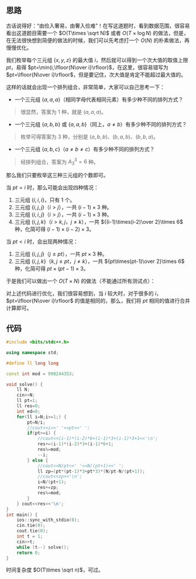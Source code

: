 ## 思路

古话说得好：“由俭入奢易，由奢入俭难”！在写这道题时，看到数据范围，很容易看出这道题目需要一个 $O(T\times \sqrt N)$ 或者 $O(T\times \log N)$ 的做法，但是，在无法很快想到简便的做法的时候，我们可以先考虑打一个 $O(N)$ 的朴素做法，再慢慢优化。

我们枚举每个三元组 $\{x,y,z\}$ 的最大值 $i$，然后就可以得到一个次大值的取值上限 $pt$，易得 $pt=\min(i,\lfloor{N\over i}\rfloor)$，在这里，很容易错写为 $pt=\lfloor{N\over i}\rfloor$，但是要记住，次大值是肯定不能超过最大值的。

这样的话就会出现一个排列组合，非常简单，大家可以自己思考一下：

- 一个三元组 $\{a,a,a\}$（相同字母代表相同元素）有多少种不同的排列方式？  
> 很显然，答案为 $1$ 种，就是 $(a,a,a)$。  
- 一个三元组 $\{a,b,b\}$ 或 $\{a,a,b\}$（同上，$a\neq b$）有多少种不同的排列方式？  
> 枚举可得答案为 $3$ 种，分别是 $(a,b,b)$、$(b,a,b)$、$(b,b,a)$。  
- 一个三元组 $\{a,b,c\}$（$a\neq b\neq c$）有多少种不同的排列方式？  
> 经排列组合，答案为 $A^3_3=6$ 种。

那么我们只要枚举这三种三元组的个数即可。

当 $pt=i$ 时，那么可能会出现四种情况：

1. 三元组 $\{i,i,i\}$，只有 $1$ 个。  
2. 三元组 $\{i,j,j\}$（$i>j$），一共 $(i-1)\times 3$ 种。  
3. 三元组 $\{i,i,j\}$（$i>j$），一共 $(i-1)\times 3$ 种。  
4. 三元组 $\{i,j,k\}$（$i>k,j$，$j\neq k$），一共 ${(i-1)\times(i-2)\over 2}\times 6$ 种，化简可得 ${(i-1)\times(i-2)}\times 3$。  

当 $pt<i$ 时，会出现两种情况：

1. 三元组 $\{i,j,j\}$（$j\leq pt$），一共 $pt\times 3$ 种。  
2. 三元组 $\{i,j,k\}$（$k,j\leq pt$，$j\neq k$），一共 ${pt\times(pt-1)\over 2}\times 6$ 种，化简可得 ${pt\times(pt-1)}\times 3$。

于是我们可以做出一个 $O(T\times N)$ 的做法（不能通过所有测试点）：

对上述代码进行优化，我们很容易想到，当 $i$ 较大时，对于很多的 $i$，$pt=\lfloor{N\over i}\rfloor$ 的值是相同的，那么，我们将 $pt$ 相同的值进行合并计算即可。

## 代码
```cpp
#include <bits/stdc++.h>

using namespace std;

#define ll long long

const int mod = 998244353;

void solve() {
	ll N;
	cin>>N;
	ll pt=1;
	ll res=0;
	int ed=0;
	for(ll i=N;i>=1;) {
		pt=N/i;
		//cout<<i<<' '<<pt<<' ';
		if(pt>=i) {
			//cout<<(i-1)*(i-2)*6+(i-1)*3+(i-1)*3+1<<'\n';
			res+=(i-1)*(i-2)*3+(i-1)*6+1;
			res%=mod;
			--i;
		} else {
			//cout<<N/pt<<' '<<N/(pt+1)<<' ';
			ll zp=(pt*(pt-1)*3+pt*3)*(N/pt-N/(pt+1));
			//cout<<zp<<'\n';
			i=N/(pt+1);
			res+=zp;
			res%=mod;
		}
	} cout<<res<<'\n';
}
int main() {
	ios::sync_with_stdio(0);
	cin.tie(0);
	cout.tie(0);
	int t = 1;
	cin>>t;
	while (t--) solve();
	return 0;
}
```

时间复杂度 $O(T\times \sqrt n)$，可过。